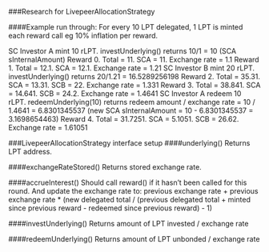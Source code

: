 ###Research for LivepeerAllocationStrategy

####Example run through:
For every 10 LPT delegated, 1 LPT is minted each reward call eg 10% inflation per reward.

SC Investor A mint 10 rLPT. investUnderlying() returns 10/1 = 10 (SCA sInternalAmount)
Reward 0. Total = 11. SCA = 11. Exchange rate = 1.1
Reward 1. Total = 12.1. SCA = 12.1. Exchange rate = 1.21
SC Investor B mint 20 rLPT. investUnderlying() returns 20/1.21 = 16.5289256198
Reward 2. Total = 35.31. SCA = 13.31. SCB = 22. Exchange rate = 1.331
Reward 3. Total = 38.841. SCA = 14.641. SCB = 24.2. Exchange rate = 1.4641
SC Investor A redeem 10 rLPT. redeemUnderlying(10) returns redeem amount / exchange rate = 10 / 1.4641 = 6.8301345537 (new SCA sInternalAmount = 10 - 6.8301345537 = 3.1698654463)
Reward 4. Total = 31.7251. SCA = 5.1051. SCB = 26.62. Exchange rate = 1.61051

###LivepeerAllocationStrategy interface setup
####underlying()
Returns LPT address.

####exchangeRateStored()
Returns stored exchange rate.

####accrueInterest()
Should call reward() if it hasn’t been called for this round.
And update the exchange rate to: previous exchange rate + previous exchange rate * (new delegated total / (previous delegated total + minted since previous reward - redeemed since previous reward) - 1)

####investUnderlying()
Returns amount of LPT invested / exchange rate

####redeemUnderlying()
Returns amount of LPT unbonded / exchange rate
